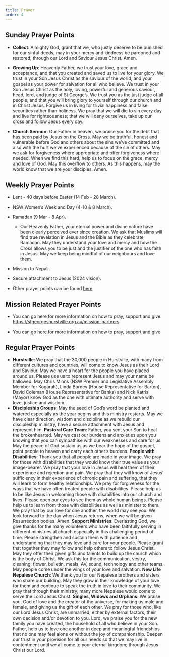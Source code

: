 ```yaml
---
title: Prayer
order: 4
---
```


## Sunday Prayer Points


  
- **Collect**: Almighty God, grant that we, who justly deserve to be punished for our sinful deeds, may in your mercy and kindness be pardoned and restored; through our Lord and Saviour Jesus Christ. Amen.
  
- **Growing Up**: Heavenly Father, we trust your love, grace and acceptance, and that you created and saved us to live for your glory. We trust in your Son Jesus Christ as the saviour of the world, and your gospel as your power for salvation for all who believe. We trust in your Son Jesus Christ as the holy, loving, powerful and generous saviour, head, lord, and judge of St George’s. We trust you as the just judge of all people, and that you will bring glory to yourself through our church and in Christ Jesus. Forgive us in living for trivial happiness and false securities rather than holiness. We pray that we will die to sin every day and live for righteousness; that we will deny ourselves, take up our cross and follow Jesus every day. 
- **Church Sermon:** Our Father in heaven, we praise you for the debt that has been paid by Jesus on the Cross. May we be truthful, honest and vulnerable before God and others about the sins we’ve committed and also with the hurt we’ve experienced because of the sin of others. May we ask for forgiveness where appropriate and offer forgiveness where needed. When we find this hard, help us to focus on the grace, mercy and love of God. May this overflow to others. As this happens, may the world know that we are your disciples. Amen.



## Weekly Prayer Points
- Lent - 40 days before Easter (14 Feb - 28 March). 
- NSW Women’s Week and Day (4-10 & 8 March). 
- Ramadan (9 Mar - 8 Apr).
    - Our Heavenly Father, your eternal power and divine nature have been clearly perceived ever since creation. We ask that Muslims will find true revelation in Jesus and the Bible as they celebrate Ramadan. May they understand your love and mercy and how the Cross allows you to be just and the justifier of the one who has faith in Jesus. May we keep being mindful of our neighbours and love them.
- Mission to Nepali.
- Secure attachment to Jesus (2024 vision). 

- Other prayer points can be found [here](https://stgeorgeshurstville.org.au/prayer)

## Mission Related Prayer Points

- You can go here for more information on how to pray, support and give: https://stgeorgeshurstville.org.au/mission-partners

- You can go [here](https://stgeorgeshurstville.org.au/mission-partners) for more information on how to pray, support and give

## Regular Prayer Points
- **Hurstville**: We pray that the 30,000 people in Hurstville, with many from different cultures and countries, will come to know Jesus as their Lord and Saviour. May we have a heart for the people you have placed around us. Please use us to represent Jesus and may your name be hallowed. May Chris Minns (NSW Premier and Legislative Assembly Member for Kogarah), Linda Burney (House Representative for Barton), David Coleman (House Representative for Banks) and Nick Katris (Mayor) know God as the one with ultimate authority and serve with love, justice and wisdom. 
- **Discipleship Groups**: May the seed of God’s word be planted and watered especially as the year begins and this ministry restarts. May we have clear direction, wisdom and discipline as we rebuild our discipleship ministry, have a secure attachment with Jesus and represent him. 
**Pastoral Care Team**: Father, you sent your Son to heal the brokenhearted. May we cast our burdens and anxieties upon you knowing that you can sympathise with our weaknesses and care for us. May the peace of God sustain us as we bear the hope of the gospel, point people to heaven and carry each other’s burdens. 
**People with Disabilities**: Thank you that all people are made in your image. We pray for those with disabilities that they would know their true value as your image-bearer. We pray that your love in Jesus will heal them of their experience and rejection and pain. We pray that they will know of Jesus’ sufficiency in their experience of chronic pain and suffering, that they will learn to form healthy relationships. We pray for forgiveness for the ways that we have often treated people with disabilities. Please help us to be like Jesus in welcoming those with disabilities into our church and lives. Please open our eyes to see them as whole human beings. Please help us to learn from those with disabilities as well as minister to them. We pray that by our love for one another, the world may see you. We look forward to the day when Jesus returns, when we will be given Resurrection bodies. Amen.
**Support Ministries**: Everlasting God, we give thanks for the many volunteers who have been faithfully serving in different ministries at church especially in this challenging period of time. Please strengthen and sustain them with patience and understanding that they may love and care for your people. Please grant that together they may follow and help others to follow Jesus Christ. May they offer their given gifts and talents to build up the church which is the body of Christ. We ask this for the communication, vestry, cleaning, flower, bulletin, meals, AV, sound, technology and other teams. May people come under the wings of your love and salvation. 
**New Life Nepalese Church**: We thank you for our Nepalese brothers and sisters who share our building. May they grow in their knowledge of your love for them and continue to speak the truth in love to their community. We pray that through their ministry, many more Nepalese would come to serve the Lord Jesus Christ. 
**Singles, Widows and Orphans**: We praise you, God of love and the creator of the universe, for making us male and female, and giving us the gift of each other. We pray for those who, like our Lord Jesus Christ, are unmarried; either by external factors, their own decision and/or devotion to you. Lord, we praise you for the new family you have created, the household of all who believe in your Son. Father, help us to love one another in deep and meaningful friendships that no one may feel alone or without the joy of companionship. Deepen our trust in your provision for all our needs so that we may live in contentment until we all come to your eternal kingdom; through Jesus Christ our Lord.

